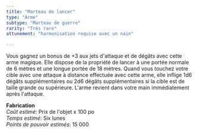 ```yaml
---
title: "Marteau de lancer"
type: "Arme"
subtype: "Marteau de guerre"
rarity: "Très rare"
attunement: "harmonisation requise avec un nain"

---
```

Vous gagnez un bonus de +3 aux jets d'attaque et de dégâts avec cette arme magique. Elle dispose de la propriété de lancer à une portée normale de 6 mètres et une longue portée de 18 mètres. Quand vous touchez votre cible avec une attaque à distance effectuée avec cette arme, elle inflige 1d6 dégâts supplémentaires ou 2d6 dégâts supplémentaires si la cible est de taille grande ou supérieure. L'arme revient dans votre main immédiatement après l'attaque.  

**Fabrication**  
*Coût estimé*: Prix de l'objet x 100 po    
*Temps estimé*: Six lunes  
*Points de pouvoir estimés*: 15 000        
